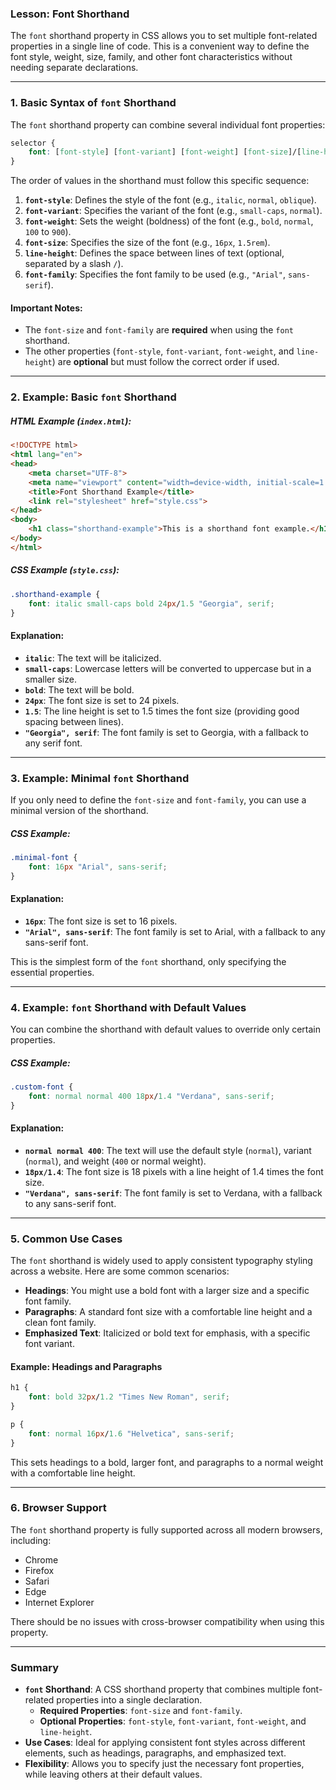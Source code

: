### **Lesson: Font Shorthand**

The `font` shorthand property in CSS allows you to set multiple font-related properties in a single line of code. This is a convenient way to define the font style, weight, size, family, and other font characteristics without needing separate declarations.

---

### **1. Basic Syntax of `font` Shorthand**

The `font` shorthand property can combine several individual font properties:

```css
selector {
    font: [font-style] [font-variant] [font-weight] [font-size]/[line-height] [font-family];
}
```

The order of values in the shorthand must follow this specific sequence:

1. **`font-style`**: Defines the style of the font (e.g., `italic`, `normal`, `oblique`).
2. **`font-variant`**: Specifies the variant of the font (e.g., `small-caps`, `normal`).
3. **`font-weight`**: Sets the weight (boldness) of the font (e.g., `bold`, `normal`, `100` to `900`).
4. **`font-size`**: Specifies the size of the font (e.g., `16px`, `1.5rem`).
5. **`line-height`**: Defines the space between lines of text (optional, separated by a slash `/`).
6. **`font-family`**: Specifies the font family to be used (e.g., `"Arial"`, `sans-serif`).

#### **Important Notes**:
- The `font-size` and `font-family` are **required** when using the `font` shorthand.
- The other properties (`font-style`, `font-variant`, `font-weight`, and `line-height`) are **optional** but must follow the correct order if used.

---

### **2. Example: Basic `font` Shorthand**

##### **HTML Example (`index.html`):**

```html
<!DOCTYPE html>
<html lang="en">
<head>
    <meta charset="UTF-8">
    <meta name="viewport" content="width=device-width, initial-scale=1.0">
    <title>Font Shorthand Example</title>
    <link rel="stylesheet" href="style.css">
</head>
<body>
    <h1 class="shorthand-example">This is a shorthand font example.</h1>
</body>
</html>
```

##### **CSS Example (`style.css`):**

```css
.shorthand-example {
    font: italic small-caps bold 24px/1.5 "Georgia", serif;
}
```

#### **Explanation:**
- **`italic`**: The text will be italicized.
- **`small-caps`**: Lowercase letters will be converted to uppercase but in a smaller size.
- **`bold`**: The text will be bold.
- **`24px`**: The font size is set to 24 pixels.
- **`1.5`**: The line height is set to 1.5 times the font size (providing good spacing between lines).
- **`"Georgia", serif`**: The font family is set to Georgia, with a fallback to any serif font.

---

### **3. Example: Minimal `font` Shorthand**

If you only need to define the `font-size` and `font-family`, you can use a minimal version of the shorthand.

##### **CSS Example:**

```css
.minimal-font {
    font: 16px "Arial", sans-serif;
}
```

#### **Explanation:**
- **`16px`**: The font size is set to 16 pixels.
- **`"Arial", sans-serif`**: The font family is set to Arial, with a fallback to any sans-serif font.

This is the simplest form of the `font` shorthand, only specifying the essential properties.

---

### **4. Example: `font` Shorthand with Default Values**

You can combine the shorthand with default values to override only certain properties.

##### **CSS Example:**

```css
.custom-font {
    font: normal normal 400 18px/1.4 "Verdana", sans-serif;
}
```

#### **Explanation:**
- **`normal normal 400`**: The text will use the default style (`normal`), variant (`normal`), and weight (`400` or normal weight).
- **`18px/1.4`**: The font size is 18 pixels with a line height of 1.4 times the font size.
- **`"Verdana", sans-serif`**: The font family is set to Verdana, with a fallback to any sans-serif font.

---

### **5. Common Use Cases**

The `font` shorthand is widely used to apply consistent typography styling across a website. Here are some common scenarios:

- **Headings**: You might use a bold font with a larger size and a specific font family.
- **Paragraphs**: A standard font size with a comfortable line height and a clean font family.
- **Emphasized Text**: Italicized or bold text for emphasis, with a specific font variant.

#### **Example: Headings and Paragraphs**

```css
h1 {
    font: bold 32px/1.2 "Times New Roman", serif;
}

p {
    font: normal 16px/1.6 "Helvetica", sans-serif;
}
```

This sets headings to a bold, larger font, and paragraphs to a normal weight with a comfortable line height.

---

### **6. Browser Support**

The `font` shorthand property is fully supported across all modern browsers, including:

- Chrome
- Firefox
- Safari
- Edge
- Internet Explorer

There should be no issues with cross-browser compatibility when using this property.

---

### **Summary**

- **`font` Shorthand**: A CSS shorthand property that combines multiple font-related properties into a single declaration.
  - **Required Properties**: `font-size` and `font-family`.
  - **Optional Properties**: `font-style`, `font-variant`, `font-weight`, and `line-height`.
- **Use Cases**: Ideal for applying consistent font styles across different elements, such as headings, paragraphs, and emphasized text.
- **Flexibility**: Allows you to specify just the necessary font properties, while leaving others at their default values.